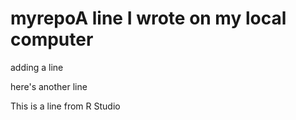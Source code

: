 # myrepoA line I wrote on my local computer
adding a line

here's another line

This is a line from R Studio
